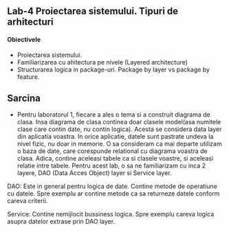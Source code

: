 ## Lab-4 Proiectarea sistemului. Tipuri de arhitecturi

#### Obiectivele
- Proiectarea sistemului. 
- Familiarizarea cu ahitectura pe nivele (Layered architecture)
- Structurarea logica in package-uri. Package by layer vs package by feature.
 
## Sarcina

- Pentru laboratorul 1, fiecare a ales o tema si a construit diagrama de clasa. Insa diagrama de clasa continea doar clasele model(asa numitele clase care contin date, nu contin logica). Acesta se considera data layer din aplicatia voastra. In orice aplicatie, datele sunt pastrate undeva la nivel fizic, nu doar in memorie. O sa consideram ca mai departe utilizam o baza de date, care corespunde relational cu diagrama voastra de clasa. Adica, contine aceleasi tabele ca si clasele voastre, si aceleasi relatie intre tabele.  Pentru acest lab, o sa ne familiarizam cu inca 2 layere, DAO (Data Acces Object) layer si Service layer. 

DAO: Este in general pentru logica de date. Contine metode de operatiune cu datele. Spre exemplu ar contine metode ca sa returneze datele conform careva criterii.

Service: Contine nemijlocit bussiness logica. Spre exemplu careva logica asupra datelor extrase prin DAO layer.
